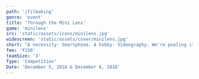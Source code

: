 ```yaml
---
path: '/filmaking'
genre: 'event'
title: 'Through the Mini Lens'
game: 'minilens'
src: 'static/assets/icons/minilens.jpg'
widescreen: 'static/assets/cover/minilens.jpg'
short: "A necessity- Smartphone. A hobby- Videography. We're pooling it together and giving you the chance to showcase your awesome skills using your own phones! Make a short movie using your phone and show us your creativity to win exciting prizes!"
fee: '₹150'
teamSize: '3'
Type: 'Competition'
Date: 'December 5, 2018 & December 6, 2018' 
---
```

